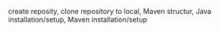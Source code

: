 create reposity,
clone repository to local,
Maven structur,
Java installation/setup,
Maven installation/setup
